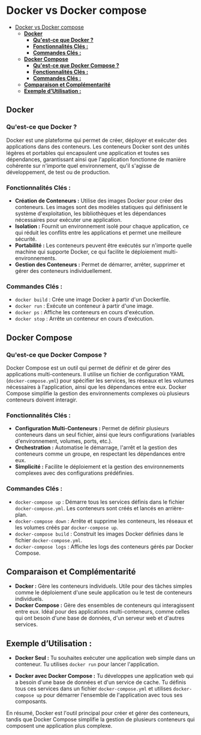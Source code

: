 # Docker vs Docker compose

- [Docker vs Docker compose](#docker-vs-docker-compose)
	- [**Docker**](#docker)
		- [**Qu'est-ce que Docker ?**](#quest-ce-que-docker-)
		- [**Fonctionnalités Clés :**](#fonctionnalités-clés-)
		- [**Commandes Clés :**](#commandes-clés-)
	- [**Docker Compose**](#docker-compose)
		- [**Qu'est-ce que Docker Compose ?**](#quest-ce-que-docker-compose-)
		- [**Fonctionnalités Clés :**](#fonctionnalités-clés--1)
		- [**Commandes Clés :**](#commandes-clés--1)
	- [**Comparaison et Complémentarité**](#comparaison-et-complémentarité)
	- [**Exemple d’Utilisation :**](#exemple-dutilisation-)

## **Docker**

### **Qu'est-ce que Docker ?**

Docker est une plateforme qui permet de créer, déployer et exécuter des applications dans des conteneurs. Les conteneurs Docker sont des unités légères et portables qui encapsulent une application et toutes ses dépendances, garantissant ainsi que l'application fonctionne de manière cohérente sur n'importe quel environnement, qu'il s'agisse de développement, de test ou de production.

### **Fonctionnalités Clés :**

- **Création de Conteneurs :** Utilise des images Docker pour créer des conteneurs. Les images sont des modèles statiques qui définissent le système d'exploitation, les bibliothèques et les dépendances nécessaires pour exécuter une application.
- **Isolation :** Fournit un environnement isolé pour chaque application, ce qui réduit les conflits entre les applications et permet une meilleure sécurité.
- **Portabilité :** Les conteneurs peuvent être exécutés sur n'importe quelle machine qui supporte Docker, ce qui facilite le déploiement multi-environnements.
- **Gestion des Conteneurs :** Permet de démarrer, arrêter, supprimer et gérer des conteneurs individuellement.

### **Commandes Clés :**

- `docker build` : Crée une image Docker à partir d'un Dockerfile.
- `docker run` : Exécute un conteneur à partir d'une image.
- `docker ps` : Affiche les conteneurs en cours d'exécution.
- `docker stop` : Arrête un conteneur en cours d'exécution.

## **Docker Compose**

### **Qu'est-ce que Docker Compose ?**

Docker Compose est un outil qui permet de définir et de gérer des applications multi-conteneurs. Il utilise un fichier de configuration YAML (`docker-compose.yml`) pour spécifier les services, les réseaux et les volumes nécessaires à l'application, ainsi que les dépendances entre eux. Docker Compose simplifie la gestion des environnements complexes où plusieurs conteneurs doivent interagir.

### **Fonctionnalités Clés :**

- **Configuration Multi-Conteneurs :** Permet de définir plusieurs conteneurs dans un seul fichier, ainsi que leurs configurations (variables d'environnement, volumes, ports, etc.).
- **Orchestration :** Automatise le démarrage, l'arrêt et la gestion des conteneurs comme un groupe, en respectant les dépendances entre eux.
- **Simplicité :** Facilite le déploiement et la gestion des environnements complexes avec des configurations prédéfinies.

### **Commandes Clés :**

- `docker-compose up` : Démarre tous les services définis dans le fichier `docker-compose.yml`. Les conteneurs sont créés et lancés en arrière-plan.
- `docker-compose down` : Arrête et supprime les conteneurs, les réseaux et les volumes créés par `docker-compose up`.
- `docker-compose build` : Construit les images Docker définies dans le fichier `docker-compose.yml`.
- `docker-compose logs` : Affiche les logs des conteneurs gérés par Docker Compose.

## **Comparaison et Complémentarité**

- **Docker :** Gère les conteneurs individuels. Utile pour des tâches simples comme le déploiement d'une seule application ou le test de conteneurs individuels.
- **Docker Compose :** Gère des ensembles de conteneurs qui interagissent entre eux. Idéal pour des applications multi-conteneurs, comme celles qui ont besoin d'une base de données, d'un serveur web et d'autres services.

## **Exemple d’Utilisation :**

- **Docker Seul :** Tu souhaites exécuter une application web simple dans un conteneur. Tu utilises `docker run` pour lancer l'application.
  
- **Docker avec Docker Compose :** Tu développes une application web qui a besoin d'une base de données et d'un service de cache. Tu définis tous ces services dans un fichier `docker-compose.yml` et utilises `docker-compose up` pour démarrer l'ensemble de l'application avec tous ses composants.

En résumé, Docker est l'outil principal pour créer et gérer des conteneurs, tandis que Docker Compose simplifie la gestion de plusieurs conteneurs qui composent une application plus complexe.
